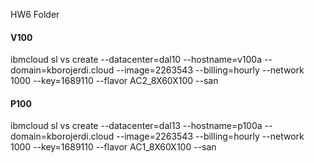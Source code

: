 HW6 Folder

#### V100  
ibmcloud sl vs create --datacenter=dal10 --hostname=v100a --domain=kborojerdi.cloud --image=2263543 --billing=hourly  --network 1000 --key=1689110 --flavor AC2_8X60X100 --san

#### P100  
ibmcloud sl vs create --datacenter=dal13 --hostname=p100a --domain=kborojerdi.cloud --image=2263543 --billing=hourly  --network 1000 --key=1689110 --flavor AC1_8X60X100 --san


